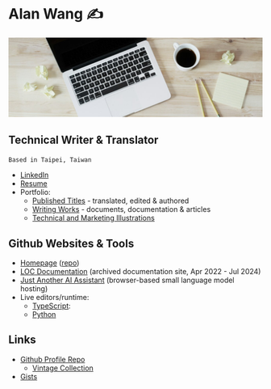 # Alan Wang ✍️

![profile](profile.jpg)

## Technical Writer & Translator

`Based in Taipei, Taiwan`

- [LinkedIn](https://www.linkedin.com/in/alankrantas/)
- [Resume](https://www.cake.me/krantas)
- Portfolio:
  - [Published Titles](https://github.com/alankrantas/alankrantas/blob/main/works/published.md) - translated, edited & authored
  - [Writing Works](https://github.com/alankrantas/alankrantas/blob/main/works/projects.md) - documents, documentation & articles
  - [Technical and Marketing Illustrations](https://github.com/alankrantas/alankrantas/blob/main/works/illustration.md)

## Github Websites & Tools

- [Homepage](https://alankrantas.github.io/) ([repo](https://github.com/alankrantas/alankrantas.github.io))
- [LOC Documentation](https://loc-documentation.vercel.app/) (archived documentation site, Apr 2022 - Jul 2024)
- [Just Another AI Assistant](https://alankrantas.github.io/just-another-ai-assistant-huggingface-transformers-js/) (browser-based small language model hosting)
- Live editors/runtime:
  - [TypeScript](https://alankrantas.github.io/monaco-ts-live-editor/):
  - [Python](https://alankrantas.github.io/monaco-python-live-editor/)


## Links

- [Github Profile Repo](https://github.com/alankrantas/alankrantas)
  - [Vintage Collection](https://github.com/alankrantas/alankrantas/blob/main/notes/vintage-collection.md)
- [Gists](https://gist.github.com/alankrantas)
